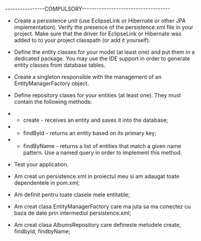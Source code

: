 ----------------COMPULSORY------------------------------------
- Create a persistence unit (use EclipseLink or Hibernate or other JPA implementation).
Verify the presence of the persistence.xml file in your project. Make sure that the driver for EclipseLink or Hibernate was added to to your project classpath (or add it yourself).
- Define the entity classes for your model (at least one) and put them in a dedicated package. You may use the IDE support in order to generate entity classes from database tables.
- Create a singleton responsible with the management of an EntityManagerFactory object.
- Define repository clases for your entities (at least one). They must contain the following methods:
- - create - receives an entity and saves it into the database;
- - findById - returns an entity based on its primary key;
- - findByName - returns a list of entities that match a given name pattern. Use a named query in order to implement this method.
- Test your application.

- Am creat un persistence.xml in proiectul meu si am adaugat toate dependentele in pom.xml;
- Am definit pentru toate clasele mele entitatile;
- Am creat clasa EntityManagerFactory care ma juta sa ma conectez cu baza de date prin intermediul persistence.xml;
- Am creat clasa AlbumsRepository care defineste metodele create, findbyId, findbyName;
